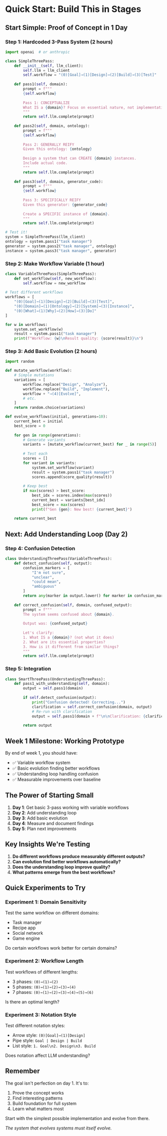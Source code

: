 # Quick Start: Build This in Stages

## Start Simple: Proof of Concept in 1 Day

### Step 1: Hardcoded 3-Pass System (2 hours)
```python
import openai  # or anthropic

class SimpleThreePass:
    def __init__(self, llm_client):
        self.llm = llm_client
        self.workflow = "(0)[Goal]→(1)[Design]→(2)[Build]→(3)[Test]"
        
    def pass1(self, domain):
        prompt = f"""
        {self.workflow}
        
        Pass 1: CONCEPTUALIZE
        What IS a {domain}? Focus on essential nature, not implementation.
        """
        return self.llm.complete(prompt)
    
    def pass2(self, domain, ontology):
        prompt = f"""
        {self.workflow}
        
        Pass 2: GENERALLY REIFY
        Given this ontology: {ontology}
        
        Design a system that can CREATE {domain} instances.
        Include actual code.
        """
        return self.llm.complete(prompt)
    
    def pass3(self, domain, generator_code):
        prompt = f"""
        {self.workflow}
        
        Pass 3: SPECIFICALLY REIFY
        Given this generator: {generator_code}
        
        Create a SPECIFIC instance of {domain}.
        """
        return self.llm.complete(prompt)

# Test it!
system = SimpleThreePass(llm_client)
ontology = system.pass1("task manager")
generator = system.pass2("task manager", ontology)
instance = system.pass3("task manager", generator)
```

### Step 2: Make Workflow Variable (1 hour)
```python
class VariableThreePass(SimpleThreePass):
    def set_workflow(self, new_workflow):
        self.workflow = new_workflow
        
# Test different workflows
workflows = [
    "(0)[Goal]→(1)[Design]→(2)[Build]→(3)[Test]",
    "(0)[Domain]→(1)[Ontology]→(2)[System]→(3)[Instance]",
    "(0)[What]→(1)[Why]→(2)[How]→(3)[Do]"
]

for w in workflows:
    system.set_workflow(w)
    result = system.pass1("task manager")
    print(f"Workflow: {w}\nResult quality: {score(result)}\n")
```

### Step 3: Add Basic Evolution (2 hours)
```python
import random

def mutate_workflow(workflow):
    # Simple mutations
    variations = [
        workflow.replace("Design", "Analyze"),
        workflow.replace("Build", "Implement"),
        workflow + "→(4)[Evolve]",
        # etc.
    ]
    return random.choice(variations)

def evolve_workflows(initial, generations=10):
    current_best = initial
    best_score = 0
    
    for gen in range(generations):
        # Generate variants
        variants = [mutate_workflow(current_best) for _ in range(5)]
        
        # Test each
        scores = []
        for variant in variants:
            system.set_workflow(variant)
            result = system.pass1("task manager")
            scores.append(score_quality(result))
        
        # Keep best
        if max(scores) > best_score:
            best_idx = scores.index(max(scores))
            current_best = variants[best_idx]
            best_score = max(scores)
            print(f"Gen {gen}: New best! {current_best}")
    
    return current_best
```

## Next: Add Understanding Loop (Day 2)

### Step 4: Confusion Detection
```python
class UnderstandingThreePass(VariableThreePass):
    def detect_confusion(self, output):
        confusion_markers = [
            "I'm not sure",
            "unclear",
            "could mean",
            "ambiguous"
        ]
        return any(marker in output.lower() for marker in confusion_markers)
    
    def correct_confusion(self, domain, confused_output):
        prompt = f"""
        The system seems confused about {domain}.
        
        Output was: {confused_output}
        
        Let's clarify:
        1. What IS a {domain}? (not what it does)
        2. What are its essential properties?
        3. How is it different from similar things?
        """
        return self.llm.complete(prompt)
```

### Step 5: Integration
```python
class SmartThreePass(UnderstandingThreePass):
    def pass1_with_understanding(self, domain):
        output = self.pass1(domain)
        
        if self.detect_confusion(output):
            print("Confusion detected! Correcting...")
            clarification = self.correct_confusion(domain, output)
            # Re-run with clarification
            output = self.pass1(domain + f"\n\nClarification: {clarification}")
        
        return output
```

## Week 1 Milestone: Working Prototype

By end of week 1, you should have:
- ✅ Variable workflow system
- ✅ Basic evolution finding better workflows  
- ✅ Understanding loop handling confusion
- ✅ Measurable improvements over baseline

## The Power of Starting Small

1. **Day 1**: Get basic 3-pass working with variable workflows
2. **Day 2**: Add understanding loop
3. **Day 3**: Add basic evolution
4. **Day 4**: Measure and document findings
5. **Day 5**: Plan next improvements

## Key Insights We're Testing

1. **Do different workflows produce measurably different outputs?**
2. **Can evolution find better workflows automatically?**
3. **Does the understanding loop improve quality?**
4. **What patterns emerge from the best workflows?**

## Quick Experiments to Try

### Experiment 1: Domain Sensitivity
Test the same workflow on different domains:
- Task manager
- Recipe app
- Social network
- Game engine

Do certain workflows work better for certain domains?

### Experiment 2: Workflow Length
Test workflows of different lengths:
- 3 phases: `(0)→(1)→(2)`
- 5 phases: `(0)→(1)→(2)→(3)→(4)`
- 7 phases: `(0)→(1)→(2)→(3)→(4)→(5)→(6)`

Is there an optimal length?

### Experiment 3: Notation Style
Test different notation styles:
- Arrow style: `(0)[Goal]→(1)[Design]`
- Pipe style: `Goal | Design | Build`
- List style: `1. Goal\n2. Design\n3. Build`

Does notation affect LLM understanding?

## Remember

The goal isn't perfection on day 1. It's to:
1. Prove the concept works
2. Find interesting patterns
3. Build foundation for full system
4. Learn what matters most

Start with the simplest possible implementation and evolve from there.

*The system that evolves systems must itself evolve.*